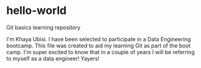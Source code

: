 # hello-world
Git basics learning repository

I'm Khaya Ubisi. I have been selected to participate in a Data Engineering bootcamp. This file was created to aid my learning Git as part of the boot camp. I'm super excited to know that in a couple of years I will be referring to myself as a data engineer! Yayers!
